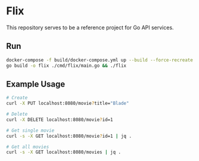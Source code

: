 #  Flix
This repository serves to be a reference project for Go API services.

## Run
```bash
docker-compose -f build/docker-compose.yml up --build --force-recreate
go build -o flix ./cmd/flix/main.go && ./flix
```

## Example Usage
```bash
# Create
curl -X PUT localhost:8080/movie?title="Blade"

# Delete
curl -X DELETE localhost:8080/movie?id=1

# Get single movie
curl -s -X GET localhost:8080/movie?id=1 | jq .

# Get all movies
curl -s -X GET localhost:8080/movies | jq .
```

